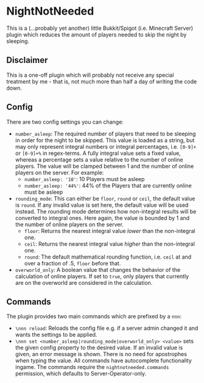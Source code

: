 # NightNotNeeded
This is a (...probably yet another) little Bukkit/Spigot (i.e. Minecraft Server) plugin which reduces the amount of players needed to skip the night by sleeping.

## Disclaimer
This is a one-off plugin which will probably not receive any special treatment by me - that is, not much more than half a day of writing the code down.

## Config
There are two config settings you can change:

* `number_asleep`: The required number of players that need to be sleeping in order for the night to be skipped. This value is loaded as a string, but may only represent integral numbers or integral percentages, i.e. `[0-9]+` or `[0-9]+%` in regex-terms. A fully integral value sets a fixed value, whereas a percentage sets a value relative to the number of online players. The value will be clamped between 1 and the number of online players on the server. For example:
  * `number_asleep: '10'`: 10 Players must be asleep
  * `number_asleep: '44%'`: 44% of the Players that are currently online must be asleep
* `rounding_mode`: This can either be `floor`, `round` or `ceil`, the default value is `round`. If any invalid value is set here, the default value will be used instead. The rounding mode determines how non-integral results will be converted to integral ones. Here again, the value is bounded by 1 and the number of online players on the server.
  * `floor`: Returns the nearest integral value _lower_ than the non-integral one.
  * `ceil`: Returns the nearest integral value _higher_ than the non-integral one.
  * `round`: The default mathematical rounding function, i.e. `ceil` at and over a fraction of .5, `floor` before that.
 * `overworld_only`: A boolean value that changes the behavior of the calculation of online players. If set to `true`, only players that currently are on the overworld are considered in the calculation.

## Commands
The plugin provides two main commands which are prefixed by a `nnn`:
* `\nnn reload`: Reloads the config file e.g. if a server admin changed it and wants the settings to be applied.
* `\nnn set <number_asleep|rounding_mode|overworld_only> <value>` sets the given config property to the desired value. If an invalid value is given, an error message is shown. There is no need for apostrophes when typing the value.
All commands have autocomplete functionality ingame.
The commands require the `nightnotneeded.commands` permission, which defaults to Server-Operator-only.
